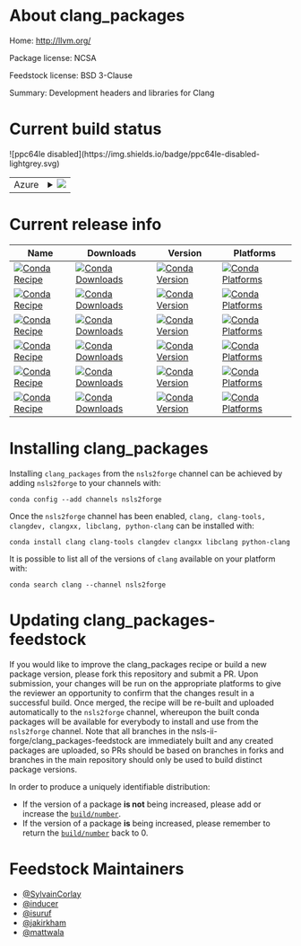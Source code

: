 About clang_packages
====================

Home: http://llvm.org/

Package license: NCSA

Feedstock license: BSD 3-Clause

Summary: Development headers and libraries for Clang



Current build status
====================


<table>
    
  <tr>
    <td>Azure</td>
    <td>
      <details>
        <summary>
          <a href="https://dev.azure.com/nsls2forge/nsls2forge/_build/latest?definitionId=68&branchName=master">
            <img src="https://dev.azure.com/nsls2forge/nsls2forge/_apis/build/status/clang_packages-feedstock?branchName=master">
          </a>
        </summary>
        <table>
          <thead><tr><th>Variant</th><th>Status</th></tr></thead>
          <tbody><tr>
              <td>linux</td>
              <td>
                <a href="https://dev.azure.com/nsls2forge/nsls2forge/_build/latest?definitionId=68&branchName=master">
                  <img src="https://dev.azure.com/nsls2forge/nsls2forge/_apis/build/status/clang_packages-feedstock?branchName=master&jobName=linux&configuration=linux_" alt="variant">
                </a>
              </td>
            </tr><tr>
              <td>osx</td>
              <td>
                <a href="https://dev.azure.com/nsls2forge/nsls2forge/_build/latest?definitionId=68&branchName=master">
                  <img src="https://dev.azure.com/nsls2forge/nsls2forge/_apis/build/status/clang_packages-feedstock?branchName=master&jobName=osx&configuration=osx_" alt="variant">
                </a>
              </td>
            </tr><tr>
              <td>win_cxx_compilervs2015</td>
              <td>
                <a href="https://dev.azure.com/nsls2forge/nsls2forge/_build/latest?definitionId=68&branchName=master">
                  <img src="https://dev.azure.com/nsls2forge/nsls2forge/_apis/build/status/clang_packages-feedstock?branchName=master&jobName=win&configuration=win_cxx_compilervs2015" alt="variant">
                </a>
              </td>
            </tr>
          </tbody>
        </table>
      </details>
    </td>
  </tr>
![ppc64le disabled](https://img.shields.io/badge/ppc64le-disabled-lightgrey.svg)
</table>

Current release info
====================

| Name | Downloads | Version | Platforms |
| --- | --- | --- | --- |
| [![Conda Recipe](https://img.shields.io/badge/recipe-clang-green.svg)](https://anaconda.org/nsls2forge/clang) | [![Conda Downloads](https://img.shields.io/conda/dn/nsls2forge/clang.svg)](https://anaconda.org/nsls2forge/clang) | [![Conda Version](https://img.shields.io/conda/vn/nsls2forge/clang.svg)](https://anaconda.org/nsls2forge/clang) | [![Conda Platforms](https://img.shields.io/conda/pn/nsls2forge/clang.svg)](https://anaconda.org/nsls2forge/clang) |
| [![Conda Recipe](https://img.shields.io/badge/recipe-clang--tools-green.svg)](https://anaconda.org/nsls2forge/clang-tools) | [![Conda Downloads](https://img.shields.io/conda/dn/nsls2forge/clang-tools.svg)](https://anaconda.org/nsls2forge/clang-tools) | [![Conda Version](https://img.shields.io/conda/vn/nsls2forge/clang-tools.svg)](https://anaconda.org/nsls2forge/clang-tools) | [![Conda Platforms](https://img.shields.io/conda/pn/nsls2forge/clang-tools.svg)](https://anaconda.org/nsls2forge/clang-tools) |
| [![Conda Recipe](https://img.shields.io/badge/recipe-clangdev-green.svg)](https://anaconda.org/nsls2forge/clangdev) | [![Conda Downloads](https://img.shields.io/conda/dn/nsls2forge/clangdev.svg)](https://anaconda.org/nsls2forge/clangdev) | [![Conda Version](https://img.shields.io/conda/vn/nsls2forge/clangdev.svg)](https://anaconda.org/nsls2forge/clangdev) | [![Conda Platforms](https://img.shields.io/conda/pn/nsls2forge/clangdev.svg)](https://anaconda.org/nsls2forge/clangdev) |
| [![Conda Recipe](https://img.shields.io/badge/recipe-clangxx-green.svg)](https://anaconda.org/nsls2forge/clangxx) | [![Conda Downloads](https://img.shields.io/conda/dn/nsls2forge/clangxx.svg)](https://anaconda.org/nsls2forge/clangxx) | [![Conda Version](https://img.shields.io/conda/vn/nsls2forge/clangxx.svg)](https://anaconda.org/nsls2forge/clangxx) | [![Conda Platforms](https://img.shields.io/conda/pn/nsls2forge/clangxx.svg)](https://anaconda.org/nsls2forge/clangxx) |
| [![Conda Recipe](https://img.shields.io/badge/recipe-libclang-green.svg)](https://anaconda.org/nsls2forge/libclang) | [![Conda Downloads](https://img.shields.io/conda/dn/nsls2forge/libclang.svg)](https://anaconda.org/nsls2forge/libclang) | [![Conda Version](https://img.shields.io/conda/vn/nsls2forge/libclang.svg)](https://anaconda.org/nsls2forge/libclang) | [![Conda Platforms](https://img.shields.io/conda/pn/nsls2forge/libclang.svg)](https://anaconda.org/nsls2forge/libclang) |
| [![Conda Recipe](https://img.shields.io/badge/recipe-python--clang-green.svg)](https://anaconda.org/nsls2forge/python-clang) | [![Conda Downloads](https://img.shields.io/conda/dn/nsls2forge/python-clang.svg)](https://anaconda.org/nsls2forge/python-clang) | [![Conda Version](https://img.shields.io/conda/vn/nsls2forge/python-clang.svg)](https://anaconda.org/nsls2forge/python-clang) | [![Conda Platforms](https://img.shields.io/conda/pn/nsls2forge/python-clang.svg)](https://anaconda.org/nsls2forge/python-clang) |

Installing clang_packages
=========================

Installing `clang_packages` from the `nsls2forge` channel can be achieved by adding `nsls2forge` to your channels with:

```
conda config --add channels nsls2forge
```

Once the `nsls2forge` channel has been enabled, `clang, clang-tools, clangdev, clangxx, libclang, python-clang` can be installed with:

```
conda install clang clang-tools clangdev clangxx libclang python-clang
```

It is possible to list all of the versions of `clang` available on your platform with:

```
conda search clang --channel nsls2forge
```




Updating clang_packages-feedstock
=================================

If you would like to improve the clang_packages recipe or build a new
package version, please fork this repository and submit a PR. Upon submission,
your changes will be run on the appropriate platforms to give the reviewer an
opportunity to confirm that the changes result in a successful build. Once
merged, the recipe will be re-built and uploaded automatically to the
`nsls2forge` channel, whereupon the built conda packages will be available for
everybody to install and use from the `nsls2forge` channel.
Note that all branches in the nsls-ii-forge/clang_packages-feedstock are
immediately built and any created packages are uploaded, so PRs should be based
on branches in forks and branches in the main repository should only be used to
build distinct package versions.

In order to produce a uniquely identifiable distribution:
 * If the version of a package **is not** being increased, please add or increase
   the [``build/number``](https://conda.io/docs/user-guide/tasks/build-packages/define-metadata.html#build-number-and-string).
 * If the version of a package **is** being increased, please remember to return
   the [``build/number``](https://conda.io/docs/user-guide/tasks/build-packages/define-metadata.html#build-number-and-string)
   back to 0.

Feedstock Maintainers
=====================

* [@SylvainCorlay](https://github.com/SylvainCorlay/)
* [@inducer](https://github.com/inducer/)
* [@isuruf](https://github.com/isuruf/)
* [@jakirkham](https://github.com/jakirkham/)
* [@mattwala](https://github.com/mattwala/)

